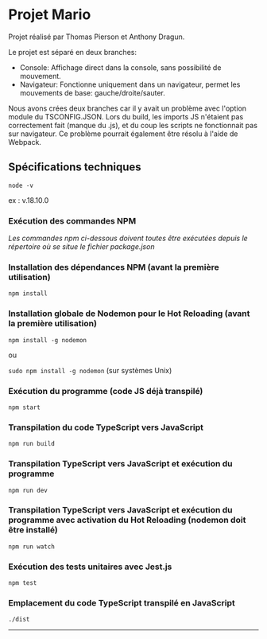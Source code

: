 # Projet Mario

Projet réalisé par Thomas Pierson et Anthony Dragun.

Le projet est séparé en deux branches:

- Console: Affichage direct dans la console, sans possibilité de mouvement.
- Navigateur: Fonctionne uniquement dans un navigateur, permet les mouvements de base: gauche/droite/sauter.

Nous avons crées deux branches car il y avait un problème avec l'option module du TSCONFIG.JSON. Lors du build, les imports JS n'étaient pas correctement fait (manque du .js), et du coup les scripts ne fonctionnait pas sur navigateur. Ce problème pourrait également être résolu à l'aide de Webpack.

## Spécifications techniques

`node -v`

ex : v.18.10.0

### Exécution des commandes NPM

_Les commandes npm ci-dessous doivent toutes être exécutées depuis le répertoire où se situe le fichier package.json_

### Installation des dépendances NPM (avant la première utilisation)

`npm install`

### Installation globale de Nodemon pour le Hot Reloading (avant la première utilisation)

`npm install -g nodemon`

ou

`sudo npm install -g nodemon` (sur systèmes Unix)

### Exécution du programme (code JS déjà transpilé)

`npm start`

### Transpilation du code TypeScript vers JavaScript

`npm run build`

### Transpilation TypeScript vers JavaScript et exécution du programme

`npm run dev`

### Transpilation TypeScript vers JavaScript et exécution du programme avec activation du Hot Reloading (nodemon doit être installé)

`npm run watch`

### Exécution des tests unitaires avec Jest.js

`npm test`

### Emplacement du code TypeScript transpilé en JavaScript

`./dist`

---
